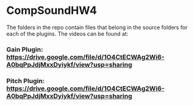 # CompSoundHW4
The folders in the repo contain files that belong in the source folders for each of the plugins. 
The videos can be found at:
### Gain Plugin: https://drive.google.com/file/d/1O4CtECWAg2Wi6-A0bqPpJdjMxxDyiykf/view?usp=sharing
### Pitch Plugin: https://drive.google.com/file/d/1O4CtECWAg2Wi6-A0bqPpJdjMxxDyiykf/view?usp=sharing
